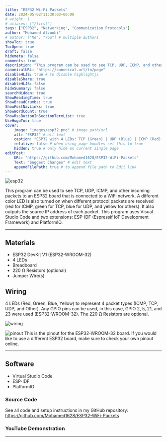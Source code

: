 ```yaml
---
title: "ESP32 Wi-Fi Packets"
date: 2024-05-02T11:30:03+00:00
# weight: 1
# aliases: ["/first"]
tags: ["ESP32", "Networking", "Communication Protocols"]
author: "Mohamed Alzoubi"
# author: ["Me", "You"] # multiple authors
showToc: true
TocOpen: true
draft: false
hidemeta: false
comments: true
description: "This program can be used to see TCP, UDP, ICMP, and other incoming packets to an ESP32 board that is connected to a WiFi network."
canonicalURL: "https://canonical.url/to/page"
disableHLJS: true # to disable highlightjs
disableShare: true
disableHLJS: false
hideSummary: false
searchHidden: true
ShowReadingTime: true
ShowBreadCrumbs: true
ShowPostNavLinks: true
ShowWordCount: true
ShowRssButtonInSectionTermList: true
UseHugoToc: true
cover:
    image: "images/esp32.png" # image path/url
    alt: "ESP32" # alt text
    caption: "ESP32 with 4 LEDs: TCP (Green) | UDP (Blue) | ICMP (Red) | OTHER (Yellow)" # display caption under cover
    relative: false # when using page bundles set this to true
    hidden: true # only hide on current single page
editPost:
    URL: "https://github.com/Mohamed1628/ESP32-WiFi-Packets"
    Text: "Suggest Changes" # edit text
    appendFilePath: true # to append file path to Edit link
---
```


![esp32](images/esp32.png)

This program can be used to see TCP, UDP, ICMP, and other incoming packets to an ESP32 board that is connected to a WiFi network. A different color LED is also turned on when different protocol packets are received (red for ICMP, green for TCP, blue for UDP, and yellow for others). It also outputs the source IP address of each packet. This program uses Visual Studio Code and two extensions: ESP-IDF (Espressif IoT Development Framework) and PlatformIO.

---
## Materials
- ESP32 DevKit V1 (ESP32-WROOM-32)
- 4 LEDs
- Breadboard
- 220 Ω Resistors (optional)
- Jumper Wire(s)

## Wiring
4 LEDs (Red, Green, Blue, Yellow) to represent 4 packet types (ICMP, TCP, UDP, and Other). Any GPIO pins can be used, in this case, GPIO 2, 5, 21, and 23 were used (ESP32-WROOM-32). The 220 Ω Resistors are optional.

![wiring](images/wiring.png)

![pinout](images/pinout.png)
This is the pinout for the ESP32-WROOM-32 board. If you would like to use a different ESP32 board, make sure to check your own pinout online.

---

## Software
- Virtual Studio Code
- ESP-IDF
- PlatformIO

### Source Code
See all code and setup instructions in my GitHub repository:
https://github.com/Mohamed1628/ESP32-WiFi-Packets

### YouTube Demonstration


---